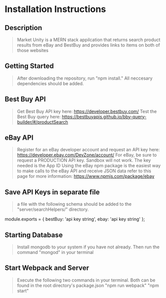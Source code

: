 # Installation Instructions #
 
## Description ##
  > Market Unity is a MERN stack appilcation that returns search product results from eBay and BestBuy and provides links to items on both of those websites

## Getting Started ##
  > After downloading the repository, run "npm install." All neccesary dependencies should be added.
  
## Best Buy API ##
  > Get Best Buy API key here: https://developer.bestbuy.com/
  > Test the Best Buy query here: https://bestbuyapis.github.io/bby-query-builder/#/productSearch

## eBay API ##
  > Register for an eBay developer account and request an API key here: https://developer.ebay.com/DevZone/account/
  > For eBay, be sure to request a PRODUCTION API key. Sandbox will not work. The key needed is the App ID
  > Using the eBay npm package is the easiest way to make calls to the eBay API and receive JSON data refer to this page for more information: https://www.npmjs.com/package/ebay

## Save API Keys in separate file ##
  > a file with the following schema should be added to the "server/searchHelpers/" directory. 

  module.exports = {
    bestBuy: 'api key string',
    ebay: 'api key string'
  };

## Starting Database ##
  > Install mongodb to your system if you have not already. Then run the command "mongod" in your terminal
  
## Start Webpack and Server ##
  > Execute the following two commands in your terminal. Both can be found in the root directory's package.json
  > "npm run webpack"
  > "npm start"
